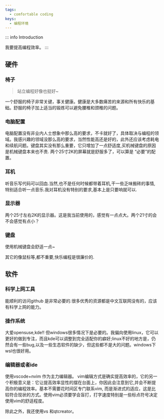```yaml
---
tags:
  - comfortable coding
keys:
  - 编程环境
---
```

::: info Introduction

我要提高编程效率。
:::
## 硬件

### 椅子

> 站立编程好像也挺好~

一个舒服的椅子非常关键，事关健康。健康是大多数痛苦的来源和所有快乐的基础。舒服的椅子加上适当的锻炼可以避免腰椎和颈椎的问题。
### 电脑配置

电脑配置没有非业内人士想象中那么高的要求，不卡就好了，具体取决与编程的领域。我感兴趣的领域没那么高的要求，当然性能高还是好的，此外还应该考虑耗电和续航问题。键盘其实没有那么重要，它只增加了一点舒适度,买机械键盘的原因是机械键盘本来也不贵. 两个25寸2K的屏幕就是舒服多了，可以算是 “必要”的配置。

### 耳机
 听音乐写代码可以回血.当然,也不是任何时候都带着耳机,干一些乏味搬砖的事情,特别适合听一点音乐.我对耳机没有特别的要求,基本上是只要响就可以.

### 显示器

两个25寸左右2K的显示器。这是我当前使用的，感觉有一点点大。两个21寸的会不会感觉有点小？

### 键盘

使用机械键盘会舒适一点~

其它的像鼠标等,都不重要,快乐编程是很廉价的.

## 软件

### 科学上网工具

能顺利的访问github 是非常必要的.很多优秀的资源都是中文互联网没有的，应该有科学上网的能力。

### 操作系统

大爱opensuse,kde!! 但windows很多情况下是必要的。我偏向使用linux，它可以更好的做到专注，而且kde可以调整到完全适配你的癖好;linux不好的地方是，仍然会有一些bug,以及一些生态软件的缺少，但这些都不是大的问题。windows下wsl也很好用。

### 编辑器或者ide

使用vscode+nvim 作为主力编辑器。 vim编辑方式是确实提高效率的，它的另一个积极意义是：它让提高效率显性的摆在台面上，你因此会注意到它,并会不断提高你的编程效率。基本不需要花时间区专门联系vim, 而是渐进式的适应，这是比较符合现状的方式。使用vim必须要学会盲打，打字速度特别是一些标点符号决定使用vim的舒适程度。

除此之外，我还使用vs 和qtcreator。
